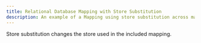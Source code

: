 ```yaml
---
title: Relational Database Mapping with Store Substitution
description: An example of a Mapping using store substitution across mappings.
---
```


Store substitution changes the store used in the included mapping.